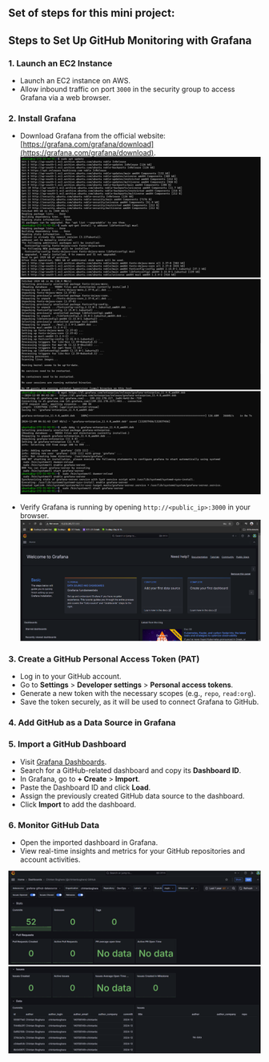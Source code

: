 ## Set of steps for this mini project:


## Steps to Set Up GitHub Monitoring with Grafana

### 1. **Launch an EC2 Instance**
   - Launch an EC2 instance on AWS.
   - Allow inbound traffic on port `3000` in the security group to access Grafana via a web browser.

### 2. **Install Grafana**
   - Download Grafana from the official website: [https://grafana.com/grafana/download](https://grafana.com/grafana/download).
   ![alt text](image.png)
   ![alt text](image-1.png)
   ![alt text](image-2.png)

   - Verify Grafana is running by opening `http://<public_ip>:3000` in your browser.
   ![alt text](image-3.png)

### 3. **Create a GitHub Personal Access Token (PAT)**
   - Log in to your GitHub account.
   - Go to **Settings** > **Developer settings** > **Personal access tokens**.
   - Generate a new token with the necessary scopes (e.g., `repo`, `read:org`).
   - Save the token securely, as it will be used to connect Grafana to GitHub.

### 4. **Add GitHub as a Data Source in Grafana**

### 5. **Import a GitHub Dashboard**
   - Visit [Grafana Dashboards](https://grafana.com/dashboards).
   - Search for a GitHub-related dashboard and copy its **Dashboard ID**.
   - In Grafana, go to **+ Create** > **Import**.
   - Paste the Dashboard ID and click **Load**.
   - Assign the previously created GitHub data source to the dashboard.
   - Click **Import** to add the dashboard.

### 6. **Monitor GitHub Data**
   - Open the imported dashboard in Grafana.
   - View real-time insights and metrics for your GitHub repositories and account activities.

![alt text](image-4.png)
![alt text](image-5.png)